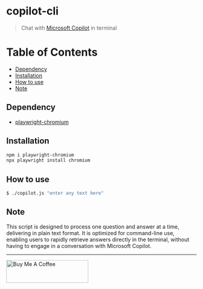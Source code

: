 # copilot-cli

> Chat with [Microsoft Copilot](https://copilot.microsoft.com/) in terminal

# Table of Contents

- [Dependency](#dependency)
- [Installation](#installation)
- [How to use](#how-to-use)
- [Note](#note)

## Dependency

- [playwright-chromium](https://github.com/Microsoft/playwright)

## Installation

```bash
npm i playwright-chromium
npx playwright install chromium
```

## How to use

```bash
$ ./copilot.js "enter any text here"
```

## Note

This script is designed to process one question and answer at a time, delivering in plain text format. It is optimized for command-line use, enabling users to rapidly retrieve answers directly in the terminal, without having to engage in a conversation with Microsoft Copilot.

---

<a href="https://www.buymeacoffee.com/kevcui" target="_blank"><img src="https://cdn.buymeacoffee.com/buttons/v2/default-orange.png" alt="Buy Me A Coffee" height="60px" width="217px"></a>
